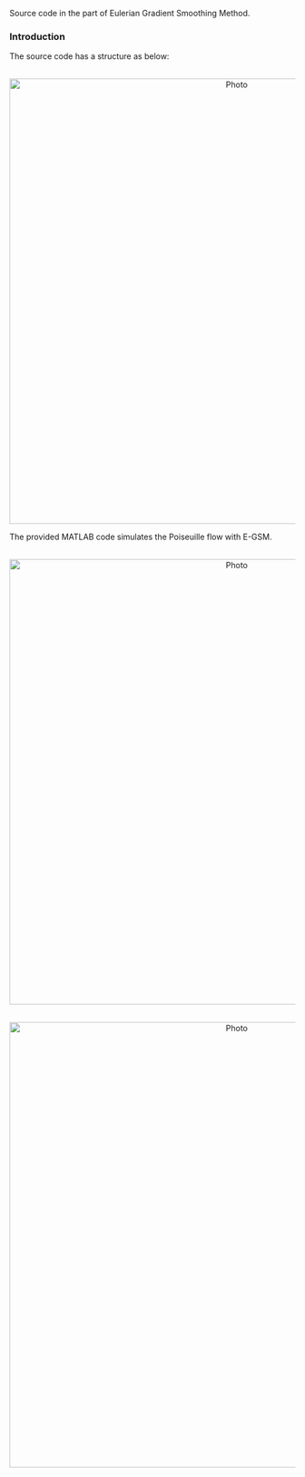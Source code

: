 Source code in the part of Eulerian Gradient Smoothing Method.

### Introduction
The source code has a structure as below: 
<p align="center">
  <img src="https://maozirui.github.io/images/GSM_book_EGSM.png" alt="Photo" style="width: 785px;"/> 
</p>


The provided MATLAB code simulates the Poiseuille flow with E-GSM.
<p align="center">
  <img src="https://maozirui.github.io/images/GSM_book_EGSM_1.png" alt="Photo" style="width: 785px;"/> 
</p>
<p align="center">
  <img src="https://maozirui.github.io/images/GSM_book_EGSM_2.png" alt="Photo" style="width: 785px;"/> 
</p>

